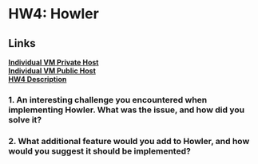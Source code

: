 # HW4: Howler
## Links
**[Individual VM Private Host](http://csc342-152-host.csc.ncsu.edu/)**<br>
**[Individual VM Public Host](http://csc342-152-host.csc.ncsu.edu/)**<br>
**[HW4 Description](https://github.ncsu.edu/engr-csc342/2024Spring-Course/blob/main/Homework/Homework4.md)**

### 1. An interesting challenge you encountered when implementing Howler. What was the issue, and how did you solve it?

### 2. What additional feature would you add to Howler, and how would you suggest it should be implemented?
